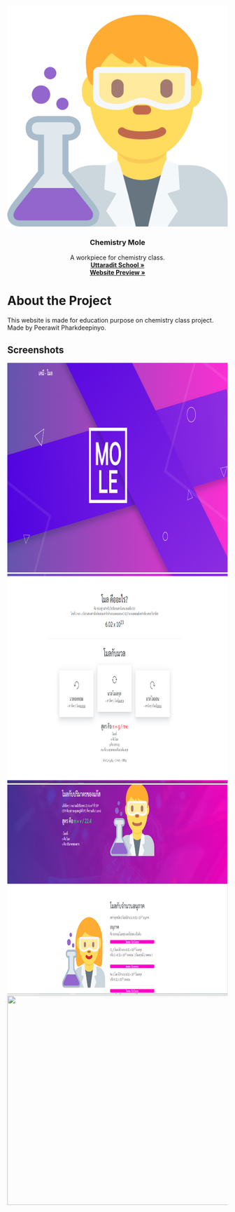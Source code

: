 <p align="center">
  <a href="https://github.com/feelingzexe">
    <img src="img/scientist.png">
  </a>
  <h3 align="center">Chemistry Mole</h3>
  <p align="center">
    A workpiece for chemistry class.
    <br />
    <a href="https://utd.ac.th/" target="_blank"><strong>Uttaradit School »</strong></a><br>
    <a href="https://feelingzexe.github.io/chemistrymole" target="_blank"><strong>Website Preview »</strong></a><br>
  </p>
</p>

# About the Project
This website is made for education purpose on chemistry class project.<br>
Made by Peerawit Pharkdeepinyo.

## Screenshots
<p align="center">
<img src="screenshots/Screenshot_1.png" width="626" height="478">
<img src="screenshots/Screenshot_2.png" width="626" height="478">
<img src="screenshots/Screenshot_3.png" width="626" height="478">
<img src="screenshots/Screenshot_4.png" width="626" height="478">
</p>
